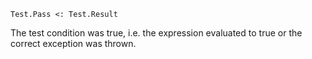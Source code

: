 ```
Test.Pass <: Test.Result
```

The test condition was true, i.e. the expression evaluated to true or the correct exception was thrown.
